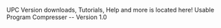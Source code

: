 UPC
Version downloads, Tutorials, Help and more is located here!
Usable Program Compresser -- Version 1.0
